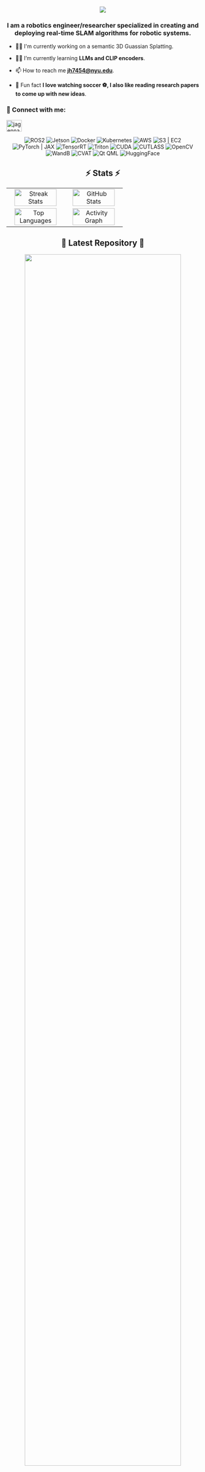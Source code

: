 <h1 align="center">
  <a href="https://git.io/typing-svg">
    <img src="https://readme-typing-svg.herokuapp.com/?lines=Hello,+There!+👋;This+is+Hari;Nice+to+meet+you!&center=true&size=30">
  </a>
</h1>


<h3 align="center">I am a robotics engineer/researcher specialized in creating and deploying real-time SLAM algorithms for robotic systems.</h3>

- 🧑‍💻 I'm currently working on a semantic 3D Guassian Splatting.
 
- 🙇‍♂️ I’m currently learning **LLMs and CLIP encoders**.

- 📫 How to reach me **jh7454@nyu.edu**.

- 🤪 Fun fact **I love watching soccer ⚽️, I also like reading research papers to come up with new ideas**.

<h3 align="left">📲 Connect with me:</h3>
<p align="left">
<a href="https://linkedin.com/in/jagennath-hari" target="blank"><img align="center" src="https://raw.githubusercontent.com/rahuldkjain/github-profile-readme-generator/master/src/images/icons/Social/linked-in-alt.svg" alt="jagennath-hari" height="30" width="40" /></a>
</p>

<p align="center">
  <img src="https://img.shields.io/badge/ROS%202-Jazzy-22314E?style=for-the-badge&logo=ros" alt="ROS2" />
  <img src="https://img.shields.io/badge/NVIDIA-Jetson-76B900?style=for-the-badge&logo=nvidia" alt="Jetson" />
  <img src="https://img.shields.io/badge/Docker-2496ED?style=for-the-badge&logo=docker" alt="Docker" />
  <img src="https://img.shields.io/badge/Kubernetes-326ce5?style=for-the-badge&logo=kubernetes" alt="Kubernetes" />
  <img src="https://img.shields.io/badge/AWS-232F3E?style=for-the-badge&logo=amazonaws" alt="AWS" />
  <img src="https://img.shields.io/badge/S3%20%7C%20EC2-FF9900?style=for-the-badge&logo=amazonaws" alt="S3 | EC2" />
  <img src="https://img.shields.io/badge/PyTorch%20%7C%20JAX-E34F26?style=for-the-badge&logo=pytorch" alt="PyTorch | JAX" />
  <img src="https://img.shields.io/badge/TensorRT-76B900?style=for-the-badge&logo=nvidia" alt="TensorRT" />
  <img src="https://img.shields.io/badge/Triton-Inference_Server-FF6F00?style=for-the-badge&logo=triton" alt="Triton" />
  <img src="https://img.shields.io/badge/CUDA-76B900?style=for-the-badge&logo=nvidia" alt="CUDA" />
  <img src="https://img.shields.io/badge/CUTLASS-0095D5?style=for-the-badge" alt="CUTLASS" />
  <img src="https://img.shields.io/badge/OpenCV-5C3EE8?style=for-the-badge&logo=opencv" alt="OpenCV" />
  <img src="https://img.shields.io/badge/Weights_&_Biases-FFBE00?style=for-the-badge&logo=wandb" alt="WandB" />
  <img src="https://img.shields.io/badge/CVAT.ai-FF6F00?style=for-the-badge&logo=dataiku" alt="CVAT" />
  <img src="https://img.shields.io/badge/Qt%20%7C%20QML-41CD52?style=for-the-badge&logo=qt" alt="Qt QML" />
  <img src="https://img.shields.io/badge/HuggingFace-FFD21F?style=for-the-badge&logo=huggingface" alt="HuggingFace" />
</p>

<h2 align="center">⚡ Stats ⚡</h2>

<table align="center" width="100%">
  <tr>
    <td align="center" width="50%">
      <a href="https://github.com/denvercoder1/github-readme-streak-stats">
        <img src="https://streak-stats.demolab.com/?user=jagennath-hari&theme=react&border=61dafb&hide_border=true" width="90%" alt="Streak Stats" />
      </a>
    </td>
    <td align="center" width="50%">
      <a href="https://github.com/anuraghazra/github-readme-stats">
        <img src="https://github-readme-stats.vercel.app/api?username=jagennath-hari&show_icons=true&theme=react&border_color=61dafb&hide_border=true" width="90%" alt="GitHub Stats" />
      </a>
    </td>
  </tr>
  <tr>
    <td align="center" width="50%">
      <a href="https://github.com/anuraghazra/github-readme-stats">
        <img src="https://github-readme-stats.vercel.app/api/top-langs/?username=jagennath-hari&hide=jupyter%20notebook,html,css,tex,javascript,C,ruby,matlab&title_color=61dafb&text_color=ffffff&icon_color=61dafb&bg_color=20232a&langs_count=12&card_width=400&layout=compact&border_color=61dafb&hide_border=true" width="90%" alt="Top Languages" />
      </a>
    </td>
    <td align="center" width="50%">
      <img src="https://github-readme-activity-graph.vercel.app/graph?username=jagennath-hari&theme=react-dark&bg_color=20232a&hide_border=true" width="90%" alt="Activity Graph"/>
    </td>
  </tr>
</table>

<h2 align="center">🚀 Latest Repository 🚀</h2>

<div align="center">
  <a href="https://github.com/jagennath-hari/SpatialFusion-LM">
    <img src="https://github-readme-stats.vercel.app/api/pin/?username=jagennath-hari&repo=SpatialFusion-LM&theme=react&border_color=61dafb&border_radius=10" width="90%">
  </a>
</div>


<h2 align="center">👨‍💻 Featured Repositories 👨‍💻</h2>

<table align="center" width="100%">
  <tr>
    <td align="center" width="50%">
      <a href="https://github.com/jagennath-hari/Edge-Optimized-Tracking-System">
        <img src="https://github-readme-stats.vercel.app/api/pin/?username=jagennath-hari&repo=Edge-Optimized-Tracking-System&theme=react&border_color=61dafb&border_radius=10" style="max-width: 100%;">
      </a>
    </td>
    <td align="center" width="50%">
      <a href="https://github.com/jagennath-hari/RGBD-3DGS-SLAM">
        <img src="https://github-readme-stats.vercel.app/api/pin/?username=jagennath-hari&repo=RGBD-3DGS-SLAM&theme=react&border_color=61dafb&border_radius=10" style="max-width: 100%;">
      </a>
    </td>
  </tr>
  <tr>
    <td align="center" width="50%">
      <a href="https://github.com/jagennath-hari/CUDA-Accelerated-Visual-Inertial-Odometry-Fusion">
        <img src="https://github-readme-stats.vercel.app/api/pin/?username=jagennath-hari&repo=CUDA-Accelerated-Visual-Inertial-Odometry-Fusion&theme=react&border_color=61dafb&border_radius=10" style="max-width: 100%;">
      </a>
    </td>
    <td align="center" width="50%">
      <a href="https://github.com/jagennath-hari/FusionSLAM-Unifying-Instant-NGP-for-Monocular-SLAM">
        <img src="https://github-readme-stats.vercel.app/api/pin/?username=jagennath-hari&repo=FusionSLAM-Unifying-Instant-NGP-for-Monocular-SLAM&theme=react&border_color=61dafb&border_radius=10" style="max-width: 100%;">
      </a>
    </td>
  </tr>
  <tr>
    <td align="center" width="50%">
      <a href="https://github.com/jagennath-hari/DepthStream-Accelerator-ROS2-Integrated-Monocular-Depth-Inference">
        <img src="https://github-readme-stats.vercel.app/api/pin/?username=jagennath-hari&repo=DepthStream-Accelerator-ROS2-Integrated-Monocular-Depth-Inference&theme=react&border_color=61dafb&border_radius=10" style="max-width: 100%;">
      </a>
    </td>
    <td align="center" width="50%">
      <a href="https://github.com/jagennath-hari/multi-camera-superpoint-SLAM">
        <img src="https://github-readme-stats.vercel.app/api/pin/?username=jagennath-hari&repo=multi-camera-superpoint-SLAM&theme=react&border_color=61dafb&border_radius=10" style="max-width: 100%;">
      </a>
    </td>
  </tr>
</table>

<h4 align="center">
  <a href="https://github.com/jagennath-hari?tab=repositories" title="Show Repositories">🔎 Show More 🔍</a>
</h4>
